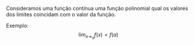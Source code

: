 Consideramos uma função contínua uma função polinomial qual os valores dos limites coincidam com o valor da função.

Exemplo:
$$
\lim_{x\to_a} f(x) = f(a)
$$

